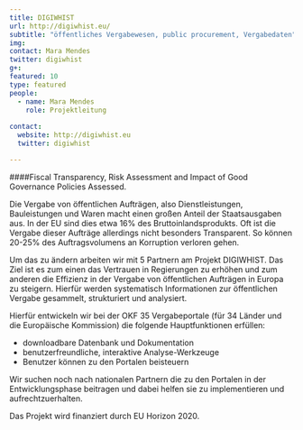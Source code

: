 ```yaml
---
title: DIGIWHIST
url: http://digiwhist.eu/
subtitle: "öffentliches Vergabewesen, public procurement, Vergabedaten"
img: 
contact: Mara Mendes
twitter: digiwhist
g+:
featured: 10
type: featured
people:
  - name: Mara Mendes
    role: Projektleitung
  
contact:
  website: http://digiwhist.eu
  twitter: digiwhist

---
```

####Fiscal Transparency, Risk Assessment and Impact of Good Governance Policies Assessed.

Die Vergabe von öffentlichen Aufträgen, also Dienstleistungen, Bauleistungen und Waren macht einen großen Anteil der Staatsausgaben aus. In der EU sind dies etwa 16% des Bruttoinlandsprodukts. Oft ist die Vergabe dieser Aufträge allerdings nicht besonders Transparent. So können 20-25% des Auftragsvolumens an Korruption verloren gehen. 

Um das zu ändern arbeiten wir mit 5 Partnern am Projekt DIGIWHIST. 
Das Ziel ist es zum einen das Vertrauen in Regierungen zu erhöhen und zum anderen die Effizienz in der Vergabe von öffentlichen Aufträgen in Europa zu steigern. Hierfür werden systematisch Informationen zur öffentlichen Vergabe gesammelt, strukturiert und analysiert.  

Hierfür entwickeln wir bei der OKF 35 Vergabeportale (für 34 Länder und die Europäische Kommission) die folgende Hauptfunktionen erfüllen: 

* downloadbare Datenbank und Dokumentation 
* benutzerfreundliche, interaktive Analyse-Werkzeuge 
* Benutzer können zu den Portalen beisteuern

Wir suchen noch nach nationalen Partnern die zu den Portalen in der Entwicklungsphase beitragen und dabei helfen sie zu implementieren und aufrechtzuerhalten. 

Das Projekt wird finanziert durch EU Horizon 2020. 
